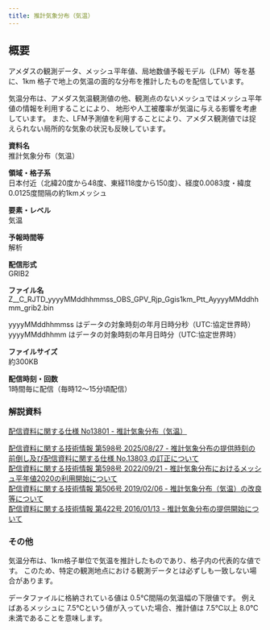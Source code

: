 ```yaml
---
title: 推計気象分布（気温）
---
```


## 概要
アメダスの観測データ、メッシュ平年値、局地数値予報モデル（LFM）等を基に、1km 格子で地上の気温の面的な分布を推計したものを配信しています。

気温分布は、アメダス気温観測値の他、観測点のないメッシュではメッシュ平年値の情報を利用することにより、 地形や人工被覆率が気温に与える影響を考慮しています。
また、LFM予測値を利用することにより、アメダス観測値では捉えられない局所的な気象の状況も反映しています。

**資料名** <br/>
推計気象分布（気温）

**領域・格子系** <br/>
日本付近（北緯20度から48度、東経118度から150度）、経度0.0083度・緯度0.0125度間隔の約1kmメッシュ

**要素・レベル** <br/>
気温

**予報時間等** <br/>
解析

**配信形式** <br/>
GRIB2

**ファイル名** <br/>
Z__C_RJTD_yyyyMMddhhmmss_OBS_GPV_Rjp_Ggis1km_Ptt_AyyyyMMddhhmm_grib2.bin

yyyyMMddhhmmss はデータの対象時刻の年月日時分秒（UTC:協定世界時） <br/>
yyyyMMddhhmm はデータの対象時刻の年月日時分（UTC:協定世界時）

**ファイルサイズ** <br/>
約300KB

**配信時刻・回数** <br/>
1時間毎に配信（毎時12～15分頃配信）

### 解説資料
[配信資料に関する仕様 No13801 - 推計気象分布（気温）](https://www.data.jma.go.jp/suishin/shiyou/pdf/no13801)


[配信資料に関する技術情報 第598号 2025/08/27 - 推計気象分布の提供時刻の前倒し及び配信資料に関する仕様 No.13803 の訂正について](https://dmdata.jp/docs/jma/technical/657.pdf) <br/>
[配信資料に関する技術情報 第598号 2022/09/21 - 推計気象分布におけるメッシュ平年値2020の利用開始について](https://dmdata.jp/docs/jma/technical/598.pdf) <br/>
[配信資料に関する技術情報 第506号 2019/02/06 - 推計気象分布（気温）の改良等について](https://dmdata.jp/docs/jma/technical/506.pdf) <br/>
[配信資料に関する技術情報 第422号 2016/01/13 - 推計気象分布の提供開始について](https://dmdata.jp/docs/jma/technical/422.pdf)

### その他

気温分布は、1km格子単位で気温を推計したものであり、格子内の代表的な値です。
このため、特定の観測地点における観測データとは必ずしも一致しない場合があります。

データファイルに格納されている値は 0.5℃間隔の気温幅の下限値です。
例えばあるメッシュに 7.5℃という値が入っていた場合、推計値は 7.5℃以上 8.0℃未満であることを意味します。
